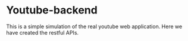 # Youtube-backend

This is a simple simulation of the real youtube web application. Here we have created the restful APIs.